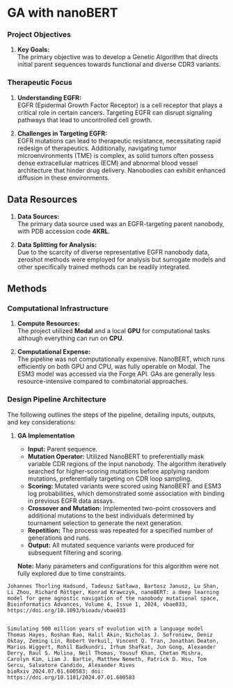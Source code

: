 # GA with nanoBERT 
### Project Objectives
1. **Key Goals:**  
   The primary objective was to develop a Genetic Algorithm that directs initial parent sequences towards functional and diverse CDR3 variants.

### Therapeutic Focus
1. **Understanding EGFR:**  
   EGFR (Epidermal Growth Factor Receptor) is a cell receptor that plays a critical role in certain cancers. Targeting EGFR can disrupt signaling pathways that lead to uncontrolled cell growth.

2. **Challenges in Targeting EGFR:**  
   EGFR mutations can lead to therapeutic resistance, necessitating rapid redesign of therapeutics. Additionally, navigating tumor microenvironments (TME) is complex, as solid tumors often possess dense extracellular matrices (ECM) and abnormal blood vessel architecture that hinder drug delivery. Nanobodies can exhibit enhanced diffusion in these environments.


## Data Resources
1. **Data Sources:**  
   The primary data source used was an EGFR-targeting parent nanobody, with PDB accession code **4KRL**.



3. **Data Splitting for Analysis:**  
   Due to the scarcity of diverse representative EGFR nanobody data, zeroshot methods were employed for analysis but surrogate models and other specifically trained methods can be readily integrated.

## Methods

### Computational Infrastructure
1. **Compute Resources:**  
   The project utilized **Modal** and a local **GPU** for computational tasks although everything can run on  **CPU**.

2. **Computational Expense:**  
   The pipeline was not computationally expensive. NanoBERT, which runs efficiently on both GPU and CPU, was fully operable on Modal. The ESM3 model was accessed via the Forge API. GAs are generally less resource-intensive compared to combinatorial approaches.

### Design Pipeline Architecture
The following outlines the steps of the pipeline, detailing inputs, outputs, and key considerations:

1. **GA Implementation**
   - **Input:** Parent sequence.
   - **Mutation Operator:** Utilized NanoBERT to preferentially mask variable CDR regions of the input nanobody. The algorithm iteratively searched for higher-scoring mutations before applying random mutations, preferentially targeting on CDR loop sampling.
   - **Scoring:** Mutated variants were scored using NanoBERT and ESM3 log probabilities, which demonstrated some association with binding in previous EGFR data assays.
   - **Crossover and Mutation:** Implemented two-point crossovers and additional mutations to the best individuals determined by tournament selection to generate the next generation.
   - **Repetition:** The process was repeated for a specified number of generations and runs.
   - **Output:** All mutated sequence variants were produced for subsequent filtering and scoring.

   **Note:** Many parameters and configurations for this algorithm were not fully explored due to time constraints.

```
Johannes Thorling Hadsund, Tadeusz Satława, Bartosz Janusz, Lu Shan, Li Zhou, Richard Röttger, Konrad Krawczyk, nanoBERT: a deep learning model for gene agnostic navigation of the nanobody mutational space, Bioinformatics Advances, Volume 4, Issue 1, 2024, vbae033, https://doi.org/10.1093/bioadv/vbae033


Simulating 500 million years of evolution with a language model
Thomas Hayes, Roshan Rao, Halil Akin, Nicholas J. Sofroniew, Deniz Oktay, Zeming Lin, Robert Verkuil, Vincent Q. Tran, Jonathan Deaton, Marius Wiggert, Rohil Badkundri, Irhum Shafkat, Jun Gong, Alexander Derry, Raul S. Molina, Neil Thomas, Yousuf Khan, Chetan Mishra, Carolyn Kim, Liam J. Bartie, Matthew Nemeth, Patrick D. Hsu, Tom Sercu, Salvatore Candido, Alexander Rives
bioRxiv 2024.07.01.600583; doi: https://doi.org/10.1101/2024.07.01.600583 
```